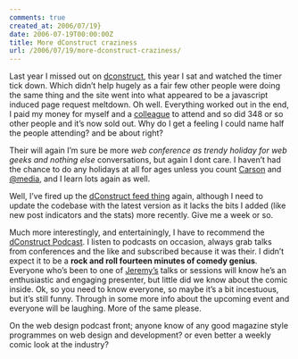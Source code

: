 ```yaml
---
comments: true
created_at: 2006/07/19}
date: 2006-07-19T00:00:00Z
title: More dConstruct craziness
url: /2006/07/19/more-dconstruct-craziness/
---
```


<p>
Last year I missed out on <a href="http://2006.dconstruct.org/">dconstruct</a>, this year I sat and watched the timer tick down. Which didn’t help hugely as a fair few other people were doing the same thing and the site went into what appeared to be a javascript induced page request meltdown. Oh well. Everything worked out in the end, I paid my money for myself and a <a href="http://sarat.xcelens.co.uk/">colleague</a> to attend and so did 348 or so other people and it’s now sold out. Why do I get a feeling I could name half the people attending? and be about right?

</p>
<p>
Their will again I’m sure be more <em>web conference as trendy holiday for web geeks and nothing else</em> conversations, but again I dont care. I haven’t had the chance to do any holidays at all for ages unless you count <a href="http://carsonworkshops.com/summit">Carson</a> and <a href="http://vivabit.com/atmedia2006">@media</a>, and I learn lots again as well.

</p>
<p>
Well, I’ve fired up the <a href="http://morethanseven.net/dconstruct/">dConstruct feed thing</a> again, although I need to update the codebase with the latest version as it lacks the bits I added (like new post indicators and the stats) more recently. Give me a week or so.

</p>
<p>
Much more interestingly, and entertainingly, I have to recommend the <a href="http://2006.dconstruct.org/podcast/">dConstruct Podcast</a>. I listen to podcasts on occasion, always grab talks from conferences and the like and subscribed because it was their. I didn’t expect it to be a <strong>rock and roll fourteen minutes of comedy genius</strong>. Everyone who’s been to one of <a href="http://adactio.com">Jeremy’s</a> talks or sessions will know he’s an enthusiastic and engaging presenter, but little did we know about the comic inside. Ok, so you need to know everyone, so maybe it’s a bit incestuous, but it’s still funny. Through in some more info about the upcoming event and everyone will be laughing. More of the same please.

</p>
<p>
On the web design podcast front; anyone know of any good magazine style programmes on web design and development? or even better a weekly comic look at the industry?

</p>
